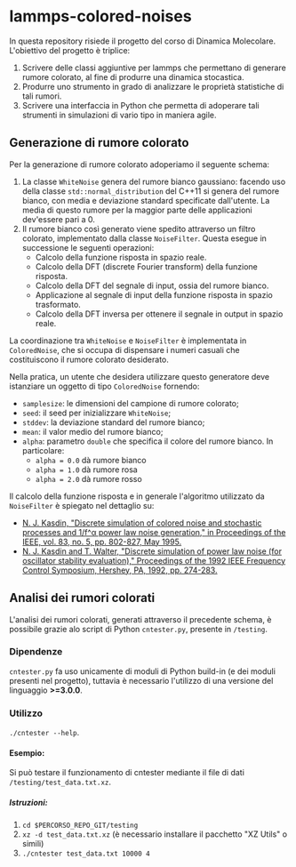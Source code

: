 # lammps-colored-noises
In questa repository risiede il progetto del corso di Dinamica Molecolare. L'obiettivo del progetto è triplice:

1. Scrivere delle classi aggiuntive per lammps che permettano di generare rumore colorato, al fine di produrre una dinamica stocastica.
2. Produrre uno strumento in grado di analizzare le proprietà statistiche di tali rumori.
3. Scrivere una interfaccia in Python che permetta di adoperare tali strumenti in simulazioni di vario tipo in maniera agile.

## Generazione di rumore colorato
Per la generazione di rumore colorato adoperiamo il seguente schema:

1. La classe `WhiteNoise` genera del rumore bianco gaussiano: facendo uso della classe `std::normal_distribution` del C++11 si genera del rumore bianco, con media e deviazione standard specificate dall'utente. La media di questo rumore per la maggior parte delle applicazioni dev'essere pari a 0.
2. Il rumore bianco così generato viene spedito attraverso un filtro colorato, implementato dalla classe `NoiseFilter`. Questa esegue in successione le seguenti operazioni:
   - Calcolo della funzione risposta in spazio reale.
   - Calcolo della DFT (discrete Fourier transform) della funzione risposta.
   - Calcolo della DFT del segnale di input, ossia del rumore bianco.
   - Applicazione al segnale di input della funzione risposta in spazio trasformato.
   - Calcolo della DFT inversa per ottenere il segnale in output in spazio reale.

La coordinazione tra `WhiteNoise` e `NoiseFilter` è implementata in `ColoredNoise`, che si occupa di dispensare i numeri casuali che costituiscono il rumore colorato desiderato.

Nella pratica, un utente che desidera utilizzare questo generatore deve istanziare un oggetto di tipo `ColoredNoise` fornendo:

- `samplesize`: le dimensioni del campione di rumore colorato;
- `seed`: il seed per inizializzare `WhiteNoise`;
- `stddev`: la deviazione standard del rumore bianco;
- `mean`: il valor medio del rumore bianco;
- `alpha`: parametro `double` che specifica il colore del rumore bianco. In particolare:
  + `alpha = 0.0` dà rumore bianco
  + `alpha = 1.0` dà rumore rosa
  + `alpha = 2.0` dà rumore rosso

Il calcolo della funzione risposta e in generale l'algoritmo utilizzato da `NoiseFilter` è spiegato nel dettaglio su:

- [N. J. Kasdin, "Discrete simulation of colored noise and stochastic processes and 1/f^α power law noise generation," in Proceedings of the IEEE, vol. 83, no. 5, pp. 802-827, May 1995.](http://ieeexplore.ieee.org/stamp/stamp.jsp?tp=&arnumber=381848&isnumber=8651)
- [N. J. Kasdin and T. Walter, "Discrete simulation of power law noise (for oscillator stability evaluation)," Proceedings of the 1992 IEEE Frequency Control Symposium, Hershey, PA, 1992, pp. 274-283.](http://ieeexplore.ieee.org/stamp/stamp.jsp?tp=&arnumber=270003&isnumber=6712)

## Analisi dei rumori colorati
L'analisi dei rumori colorati, generati attraverso il precedente schema, è possibile grazie alo script di Python `cntester.py`, presente in `/testing`.

### Dipendenze
`cntester.py` fa uso unicamente di moduli di Python build-in (e dei moduli presenti nel progetto), tuttavia è necessario l'utilizzo di una versione del linguaggio **>=3.0.0**.

### Utilizzo
`./cntester --help`.

#### Esempio:
Si può testare il funzionamento di cntester mediante il file di dati `/testing/test_data.txt.xz`.

##### Istruzioni:
1. `cd $PERCORSO_REPO_GIT/testing`
2. `xz -d test_data.txt.xz` (è necessario installare il pacchetto "XZ Utils" o simili)
3. `./cntester test_data.txt 10000 4`
